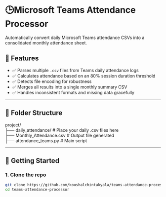# 🕒Microsoft Teams Attendance Processor

Automatically convert daily Microsoft Teams attendance CSVs into a consolidated monthly attendance sheet.

## 📌 Features

- ✅ Parses multiple `.csv` files from Teams daily attendance logs
- ✅ Calculates attendance based on an 80% session duration threshold
- ✅ Detects file encoding for robustness
- ✅ Merges all results into a single monthly summary CSV
- ✅ Handles inconsistent formats and missing data gracefully

---

## 📂 Folder Structure
project/ <br>
├── daily_attendance/ # Place your daily .csv files here <br>
├── Monthly_Attendance.csv # Output file generated <br>
├── attendance_teams.py # Main script


---

## 🚀 Getting Started

### 1. Clone the repo
```bash
git clone https://github.com/koushalchintakyala/teams-attendance-processor.git
cd teams-attendance-processor 
